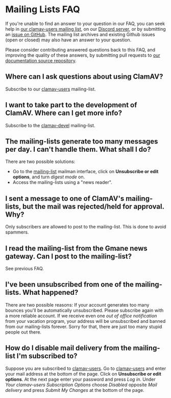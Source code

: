 # Mailing Lists FAQ

If you're unable to find an answer to your question in our FAQ, you can seek help in [our clamav-users mailing list](https://www.clamav.net/contact.html#ml), on our [Discord server](https://discord.gg/6vNAqWnVgw), or by submitting an [issue on GitHub](https://github.com/Cisco-Talos/clamav/issues). The mailing list archives and existing Github issues (open or closed) may also have an answer to your question.

Please consider contributing answered questions back to this FAQ, and improving the quality of these answers, by submitting pull requests to [our documentation source repository](https://github.com/Cisco-Talos/clamav-documentation).

## Where can I ask questions about using ClamAV?

Subscribe to our [clamav-users] mailing-list.

## I want to take part to the development of ClamAV. Where can I get more info?

Subscribe to the [clamav-devel] mailing-list.

## The mailing-lists generate too many messages per day. I can't handle them. What shall I do?

There are two possible solutions:

- Go to the [mailing-list] mailman interface, click on __Unsubscribe or edit options__, and turn _digest mode_ on.
- Access the mailing-lists using a "news reader".

## I sent a message to one of ClamAV's mailing-lists, but the mail was rejected/held for approval. Why?

Only subscribers are allowed to post to the mailing-list. This is done to avoid spammers.

## I read the mailing-list from the Gmane news gateway. Can I post to the mailing-list?

See previous FAQ.

## I've been unsubscribed from one of the mailing-lists. What happened?

There are two possible reasons: If your account generates too many bounces you'll be automatically unsubscribed. Please subscribe again with a more reliable account. If we receive even one _out of office notification_ from your vacation program, your address will be unsubscribed and banned from our mailing-lists forever. Sorry for that, there are just too many stupid people out there.

## How do I disable mail delivery from the mailing-list I'm subscribed to?

Suppose you are subscribed to [clamav-users]. Go to [clamav-users] and enter your mail address at the bottom of the page. Click on __Unsubscribe or edit options__. At the next page enter your password and press _Log in_. Under _Your clamav-users Subscription Options_ choose _Disabled_ opposite _Mail delivery_ and press _Submit My Changes_ at the bottom of the page.

[clamav-users]: https://lists.clamav.net/mailman/listinfo/clamav-users
[clamav-devel]: https://lists.clamav.net/mailman/listinfo/clamav-devel
[mailing-list]: https://lists.clamav.net/mailman/listinfo/
